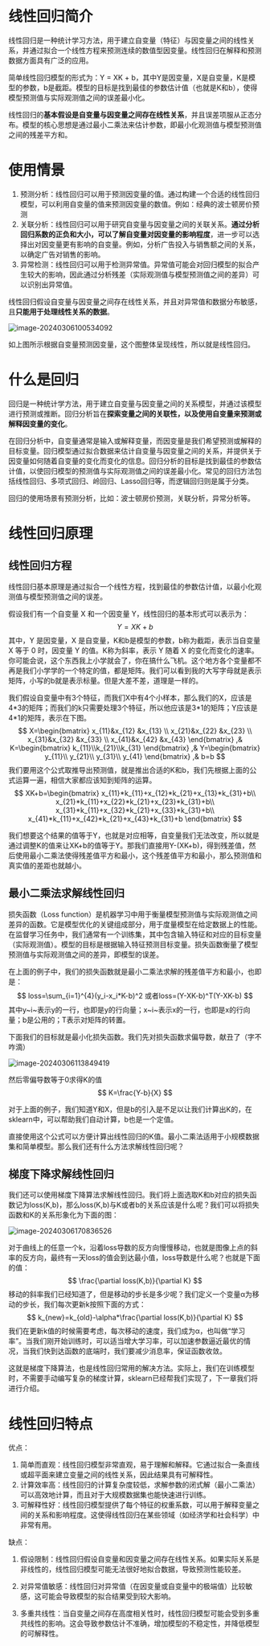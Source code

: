# 线性回归简介

线性回归是一种统计学习方法，用于建立自变量（特征）与因变量之间的线性关系，并通过拟合一个线性方程来预测连续的数值型因变量。线性回归在解释和预测数据方面具有广泛的应用。

简单线性回归模型的形式为：Y = XK + b，其中Y是因变量，X是自变量，K是模型的参数，b是截距。模型的目标是找到最佳的参数估计值（也就是K和b），使得模型预测值与实际观测值之间的误差最小化。

线性回归的**基本假设是自变量与因变量之间存在线性关系**，并且误差项服从正态分布。模型的核心思想是通过最小二乘法来估计参数，即最小化观测值与模型预测值之间的残差平方和。

# 使用情景

1. 预测分析：线性回归可以用于预测因变量的值。通过构建一个合适的线性回归模型，可以利用自变量的值来预测因变量的数值。例如：经典的波士顿房价预测
2. 关联分析：线性回归可以用于研究自变量与因变量之间的关联关系。**通过分析回归系数的正负和大小，可以了解自变量对因变量的影响程度**，进一步可以选择出对因变量更有影响的自变量。例如，分析广告投入与销售额之间的关系，以确定广告对销售的影响。
4. 异常检测：线性回归可以用于检测异常值。异常值可能会对回归模型的拟合产生较大的影响，因此通过分析残差（实际观测值与模型预测值之间的差异）可以识别出异常值。

线性回归假设自变量与因变量之间存在线性关系，并且对异常值和数据分布敏感，且**只能用于处理线性关系的数据**。

![image-20240306100534092](https://dradon.oss-cn-hangzhou.aliyuncs.com/img/image-20240306100534092.png)

如上图所示根据自变量预测因变量，这个图整体呈现线性，所以就是线性回归。

# 什么是回归

回归是一种统计学方法，用于建立自变量与因变量之间的关系模型，并通过该模型进行预测或推断。回归分析旨在**探索变量之间的关联性，以及使用自变量来预测或解释因变量的变化**。

在回归分析中，自变量通常是输入或解释变量，而因变量是我们希望预测或解释的目标变量。回归模型通过拟合数据来估计自变量与因变量之间的关系，并提供关于因变量如何随着自变量的变化而变化的信息。回归分析的目标是找到最佳的参数估计值，以使回归模型的预测值与实际观测值之间的误差最小化。常见的回归方法包括线性回归、多项式回归、岭回归、Lasso回归等，而逻辑回归则是属于分类。

回归的使用场景有预测分析，比如：波士顿房价预测，关联分析，异常分析等。

# 线性回归原理

## 线性回归方程

线性回归基本原理是通过拟合一个线性方程，找到最佳的参数估计值，以最小化观测值与模型预测值之间的误差。

假设我们有一个自变量 X 和一个因变量 Y，线性回归的基本形式可以表示为：
$$
Y=XK+b
$$
其中，Y 是因变量，X 是自变量，K和b是模型的参数，b称为截距，表示当自变量 X 等于 0 时，因变量 Y 的值。K称为斜率，表示 Y 随着 X 的变化而变化的速率。你可能会说，这个东西我上小学就会了，你在搞什么飞机。这个地方各个变量都不再是我们小学学的一个特定的值，都是矩阵。我们可以看到我的大写字母就是表示矩阵，小写的b就是表示标量。但是大差不差，道理是一样的。

我们假设自变量中有3个特征，而我们X中有4个小样本，那么我们的X，应该是4\*3的矩阵；而我们的k只需要处理3个特征，所以他应该是3\*1的矩阵；Y应该是4\*1的矩阵，表示在下图。
$$
X=\begin{bmatrix}
  x_{11}&x_{12}  &x_{13} \\
  x_{21}&x_{22}  &x_{23} \\
  x_{31}&x_{32}  &x_{33} \\
  x_{41}&x_{42}  &x_{43}
\end{bmatrix}
,&
K=\begin{bmatrix}
  k_{11}\\k_{21}\\k_{31}
\end{bmatrix}
,&
Y=\begin{bmatrix}
  y_{11}\\
  y_{21}\\
  y_{31}\\
  y_{41}
\end{bmatrix}
,&
b=b
$$
我们要用这个公式取推导出预测值，就是推出合适的K和b，我们先根据上面的公式运算一遍，相信大家都应该知到矩阵的运算。
$$
XK+b=\begin{bmatrix}
  x_{11}*k_{11}+x_{12}*k_{21}+x_{13}*k_{31}+b\\
  x_{21}*k_{11}+x_{22}*k_{21}+x_{23}*k_{31}+b\\
  x_{31}*k_{11}+x_{32}*k_{21}+x_{33}*k_{31}+b\\
  x_{41}*k_{11}+x_{42}*k_{21}+x_{43}*k_{31}+b
\end{bmatrix}
$$


我们想要这个结果的值等于Y，也就是对应相等，自变量我们无法改变，所以就是通过调整K的值来让XK+b的值等于Y。那我们直接用Y-(XK+b)，得到残差值，然后使用最小二乘法使得残差值平方和最小，这个残差值平方和最小，那么预测值和真实值的差距也就越小。

## 最小二乘法求解线性回归

损失函数（Loss function）是机器学习中用于衡量模型预测值与实际观测值之间差异的函数。它是模型优化的关键组成部分，用于度量模型在给定数据上的性能。在监督学习任务中，我们通常有一个训练集，其中包含输入特征和对应的目标变量（实际观测值）。模型的目标是根据输入特征预测目标变量。损失函数衡量了模型预测值与实际观测值之间的差异，即模型的误差。

在上面的例子中，我们的损失函数就是最小二乘法求解的残差值平方和最小，也即是：
$$
loss=\sum_{i=1}^{4}(y_i-x_i*K-b)^2
或者loss=(Y-XK-b)^T(Y-XK-b)
$$
其中y~i~表示y的一行，也即是y的行向量；x~i~表示x的一行，也即是x的行向量；b是公用的；T表示对矩阵的转置。

下面我们的目标就是最小化损失函数。我们先对损失函数求偏导数，献丑了（字不咋滴）

![image-20240306113849419](https://dradon.oss-cn-hangzhou.aliyuncs.com/img/image-20240306113849419.png)

然后零偏导数等于0求得K的值
$$
K=\frac{Y-b}{X}
$$


对于上面的例子，我们知道Y和X，但是b的引入是不足以让我们计算出K的，在sklearn中，可以帮助我们自动计算，b也是一个定值。


直接使用这个公式可以方便计算出线性回归的K值。最小二乘法适用于小规模数据集和简单模型。那么我们还有什么方法求解线性回归呢？

## 梯度下降求解线性回归

我们还可以使用梯度下降算法求解线性回归。我们将上面选取K和b对应的损失函数记为loss(K,b)，那么loss(K,b)与K或者b的关系应该是什么呢？我们可以将损失函数和K的关系形象化为下面的图：

![image-20240306170836526](https://dradon.oss-cn-hangzhou.aliyuncs.com/img/image-20240306170836526.png)

对于曲线上的任意一个k，沿着loss导数的反方向慢慢移动，也就是图像上点的斜率的反方向，最终有一天loss的值会到达最小值，loss导数是什么呢？也就是下面的值：
$$
\frac{\partial loss(K,b)}{\partial K}
$$
移动的斜率我们已经知道了，但是移动的步长是多少呢？我们定义一个变量α为移动的步长，我们每次更新k按照下面的方式：
$$
k_{new}=k_{old}-\alpha*\frac{\partial loss(K,b)}{\partial K}
$$
我们在更新k值的时候需要考虑，每次移动的速度，我们成为α，也叫做“学习率”。当我们刚开始训练时，可以适当增大学习率，可以加速参数逼近最优的情况，当我们快到达函数的底端时，我们要减少消息率，保证函数收敛。

这就是梯度下降算法，也是线性回归常用的解决方法。实际上，我们在训练模型时，不需要手动编写复杂的梯度计算，sklearn已经帮我们实现了，下一章我们将进行介绍。

# 线性回归特点

优点：
1. 简单而直观：线性回归模型非常直观，易于理解和解释。它通过拟合一条直线或超平面来建立变量之间的线性关系，因此结果具有可解释性。
2. 计算效率高：线性回归的计算复杂度较低，求解参数的闭式解（最小二乘法）可以高效地计算，而且对于大规模数据集也能快速进行训练。
3. 可解释性好：线性回归模型提供了每个特征的权重系数，可以用于解释变量之间的关系和影响程度。这使得线性回归在某些领域（如经济学和社会科学）中非常有用。

缺点：
1. 假设限制：线性回归假设自变量和因变量之间存在线性关系。如果实际关系是非线性的，线性回归模型可能无法很好地拟合数据，导致预测性能较差。

2. 对异常值敏感：线性回归对异常值（在因变量或自变量中的极端值）比较敏感，这可能会导致模型的拟合结果受到较大影响。

3. 多重共线性：当自变量之间存在高度相关性时，线性回归模型可能会受到多重共线性的影响。这会导致参数估计不准确，增加模型的不稳定性，并降低模型的可解释性。

   
